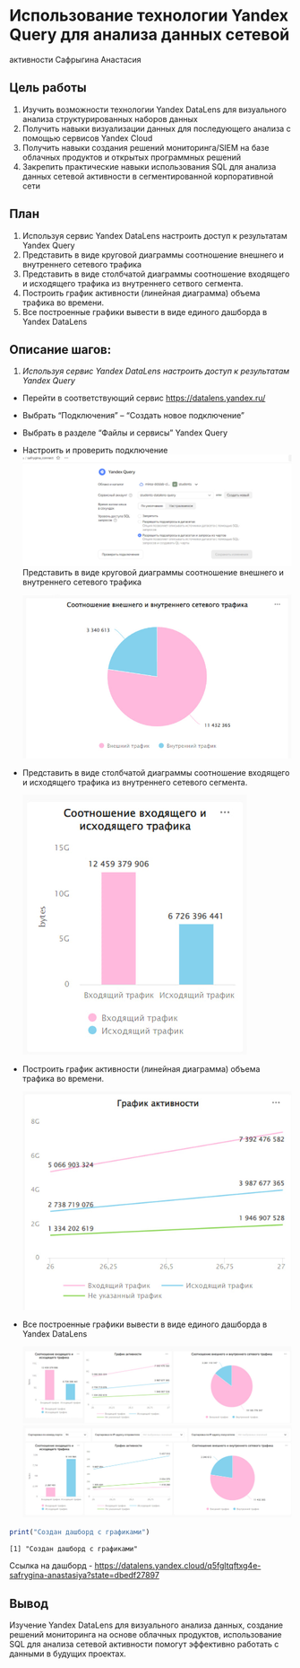 # Использование технологии Yandex Query для анализа данных сетевой
активности
Сафрыгина Анастасия

## Цель работы

1.  Изучить возможности технологии Yandex DataLens для визуального
    анализа структурированных наборов данных
2.  Получить навыки визуализации данных для последующего анализа с
    помощью сервисов Yandex Cloud
3.  Получить навыки создания решений мониторинга/SIEM на базе облачных
    продуктов и открытых программных решений
4.  Закрепить практические навыки использования SQL для анализа данных
    сетевой активности в сегментированной корпоративной сети

## План

1.  Используя сервис Yandex DataLens настроить доступ к результатам
    Yandex Query
2.  Представить в виде круговой диаграммы соотношение внешнего и
    внутреннего сетевого трафика
3.  Представить в виде столбчатой диаграммы соотношение входящего и
    исходящего трафика из внутреннего сетвого сегмента.
4.  Построить график активности (линейная диаграмма) объема трафика во
    времени.
5.  Все построенные графики вывести в виде единого дашборда в Yandex
    DataLens

## Описание шагов:

1.  *Используя сервис Yandex DataLens настроить доступ к результатам
    Yandex Query*

-   Перейти в соответствующий сервис https://datalens.yandex.ru/

-   Выбрать “Подключения” – “Создать новое подключение”

-   Выбрать в разделе “Файлы и сервисы” Yandex Query

-   Настроить и проверить подключение ![](pictures/1.jpg) Представить в
    виде круговой диаграммы соотношение внешнего и внутреннего сетевого
    трафика

    ![](pictures/2.jpg)

-   Представить в виде столбчатой диаграммы соотношение входящего и
    исходящего трафика из внутреннего сетевого сегмента.

    ![](pictures/3.jpg)

-   Построить график активности (линейная диаграмма) объема трафика во
    времени.

    ![](pictures/4.jpg)

-   Все построенные графики вывести в виде единого дашборда в Yandex
    DataLens

    ![](pictures/5.jpg) ![](pictures/6.jpg)

``` r
print("Создан дашборд c графиками")
```

    [1] "Создан дашборд c графиками"

Ссылка на дашборд -
https://datalens.yandex.cloud/q5fgltqftxg4e-safrygina-anastasiya?state=dbedf27897

## Вывод

Изучение Yandex DataLens для визуального анализа данных, создание
решений мониторинга на основе облачных продуктов, использование SQL для
анализа сетевой активности помогут эффективно работать с данными в
будущих проектах.
